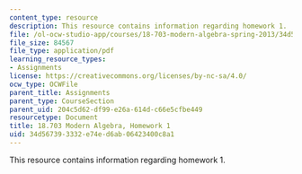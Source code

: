 ```yaml
---
content_type: resource
description: This resource contains information regarding homework 1.
file: /ol-ocw-studio-app/courses/18-703-modern-algebra-spring-2013/34d567393332e74ed6ab06423400c8a1_MIT18_703S13_h1.pdf
file_size: 84567
file_type: application/pdf
learning_resource_types:
- Assignments
license: https://creativecommons.org/licenses/by-nc-sa/4.0/
ocw_type: OCWFile
parent_title: Assignments
parent_type: CourseSection
parent_uid: 204c5d62-df99-e26a-614d-c66e5cfbe449
resourcetype: Document
title: 18.703 Modern Algebra, Homework 1
uid: 34d56739-3332-e74e-d6ab-06423400c8a1
---
```

This resource contains information regarding homework 1.